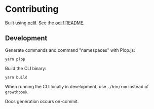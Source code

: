 # Contributing

Built using [oclif](https://github.com/oclif/oclif). See the [oclif README](./oclif_README.md).


## Development

Generate commands and command "namespaces" with Plop.js:

    yarn plop

Build the CLI binary:

    yarn build

When running the CLI locally in development, use `./bin/run` instead of `growthbook`.

Docs generation occurs on-commit.
